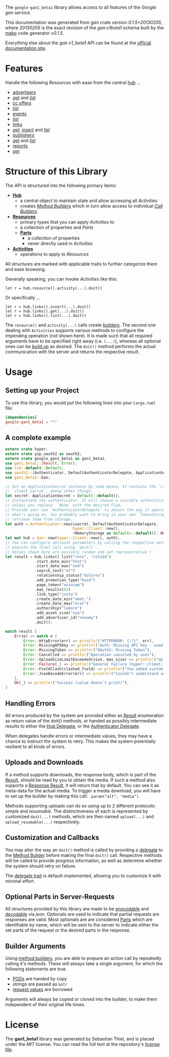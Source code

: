 <!---
DO NOT EDIT !
This file was generated automatically from 'src/mako/api/README.md.mako'
DO NOT EDIT !
-->
The `google-gan1_beta1` library allows access to all features of the *Google gan* service.

This documentation was generated from *gan* crate version *0.1.5+20130205*, where *20130205* is the exact revision of the *gan:v1beta1* schema built by the [mako](http://www.makotemplates.org/) code generator *v0.1.5*.

Everything else about the *gan* *v1_beta1* API can be found at the
[official documentation site](https://developers.google.com/affiliate-network/).
# Features

Handle the following *Resources* with ease from the central [hub](http://byron.github.io/google-apis-rs/google_gan1_beta1/struct.Gan.html) ... 

* [advertisers](http://byron.github.io/google-apis-rs/google_gan1_beta1/struct.Advertiser.html)
 * [*get*](http://byron.github.io/google-apis-rs/google_gan1_beta1/struct.AdvertiserGetCall.html) and [*list*](http://byron.github.io/google-apis-rs/google_gan1_beta1/struct.AdvertiserListCall.html)
* [cc offers](http://byron.github.io/google-apis-rs/google_gan1_beta1/struct.CcOffer.html)
 * [*list*](http://byron.github.io/google-apis-rs/google_gan1_beta1/struct.CcOfferListCall.html)
* [events](http://byron.github.io/google-apis-rs/google_gan1_beta1/struct.Event.html)
 * [*list*](http://byron.github.io/google-apis-rs/google_gan1_beta1/struct.EventListCall.html)
* [links](http://byron.github.io/google-apis-rs/google_gan1_beta1/struct.Link.html)
 * [*get*](http://byron.github.io/google-apis-rs/google_gan1_beta1/struct.LinkGetCall.html), [*insert*](http://byron.github.io/google-apis-rs/google_gan1_beta1/struct.LinkInsertCall.html) and [*list*](http://byron.github.io/google-apis-rs/google_gan1_beta1/struct.LinkListCall.html)
* [publishers](http://byron.github.io/google-apis-rs/google_gan1_beta1/struct.Publisher.html)
 * [*get*](http://byron.github.io/google-apis-rs/google_gan1_beta1/struct.PublisherGetCall.html) and [*list*](http://byron.github.io/google-apis-rs/google_gan1_beta1/struct.PublisherListCall.html)
* [reports](http://byron.github.io/google-apis-rs/google_gan1_beta1/struct.Report.html)
 * [*get*](http://byron.github.io/google-apis-rs/google_gan1_beta1/struct.ReportGetCall.html)




# Structure of this Library

The API is structured into the following primary items:

* **[Hub](http://byron.github.io/google-apis-rs/google_gan1_beta1/struct.Gan.html)**
    * a central object to maintain state and allow accessing all *Activities*
    * creates [*Method Builders*](http://byron.github.io/google-apis-rs/google_gan1_beta1/trait.MethodsBuilder.html) which in turn
      allow access to individual [*Call Builders*](http://byron.github.io/google-apis-rs/google_gan1_beta1/trait.CallBuilder.html)
* **[Resources](http://byron.github.io/google-apis-rs/google_gan1_beta1/trait.Resource.html)**
    * primary types that you can apply *Activities* to
    * a collection of properties and *Parts*
    * **[Parts](http://byron.github.io/google-apis-rs/google_gan1_beta1/trait.Part.html)**
        * a collection of properties
        * never directly used in *Activities*
* **[Activities](http://byron.github.io/google-apis-rs/google_gan1_beta1/trait.CallBuilder.html)**
    * operations to apply to *Resources*

All *structures* are marked with applicable traits to further categorize them and ease browsing.

Generally speaking, you can invoke *Activities* like this:

```Rust,ignore
let r = hub.resource().activity(...).doit()
```

Or specifically ...

```ignore
let r = hub.links().insert(...).doit()
let r = hub.links().get(...).doit()
let r = hub.links().list(...).doit()
```

The `resource()` and `activity(...)` calls create [builders][builder-pattern]. The second one dealing with `Activities` 
supports various methods to configure the impending operation (not shown here). It is made such that all required arguments have to be 
specified right away (i.e. `(...)`), whereas all optional ones can be [build up][builder-pattern] as desired.
The `doit()` method performs the actual communication with the server and returns the respective result.

# Usage

## Setting up your Project

To use this library, you would put the following lines into your `Cargo.toml` file:

```toml
[dependencies]
google-gan1_beta1 = "*"
```

## A complete example

```Rust
extern crate hyper;
extern crate yup_oauth2 as oauth2;
extern crate google_gan1_beta1 as gan1_beta1;
use gan1_beta1::{Result, Error};
use std::default::Default;
use oauth2::{Authenticator, DefaultAuthenticatorDelegate, ApplicationSecret, MemoryStorage};
use gan1_beta1::Gan;

// Get an ApplicationSecret instance by some means. It contains the `client_id` and 
// `client_secret`, among other things.
let secret: ApplicationSecret = Default::default();
// Instantiate the authenticator. It will choose a suitable authentication flow for you, 
// unless you replace  `None` with the desired Flow.
// Provide your own `AuthenticatorDelegate` to adjust the way it operates and get feedback about 
// what's going on. You probably want to bring in your own `TokenStorage` to persist tokens and
// retrieve them from storage.
let auth = Authenticator::new(&secret, DefaultAuthenticatorDelegate,
                              hyper::Client::new(),
                              <MemoryStorage as Default>::default(), None);
let mut hub = Gan::new(hyper::Client::new(), auth);
// You can configure optional parameters by calling the respective setters at will, and
// execute the final call using `doit()`.
// Values shown here are possibly random and not representative !
let result = hub.links().list("role", "roleId")
             .start_date_min("Stet")
             .start_date_max("sed")
             .search_text("et")
             .relationship_status("dolores")
             .add_promotion_type("kasd")
             .page_token("accusam")
             .max_results(93)
             .link_type("justo")
             .create_date_min("amet.")
             .create_date_max("erat")
             .authorship("labore")
             .add_asset_size("sea")
             .add_advertiser_id("nonumy")
             .doit();

match result {
    Err(e) => match e {
        Error::HttpError(err) => println!("HTTPERROR: {:?}", err),
        Error::MissingAPIKey => println!("Auth: Missing API Key - used if there are no scopes"),
        Error::MissingToken => println!("OAuth2: Missing Token"),
        Error::Cancelled => println!("Operation canceled by user"),
        Error::UploadSizeLimitExceeded(size, max_size) => println!("Upload size too big: {} of {}", size, max_size),
        Error::Failure(_) => println!("General Failure (hyper::client::Response doesn't print)"),
        Error::FieldClash(clashed_field) => println!("You added custom parameter which is part of builder: {:?}", clashed_field),
        Error::JsonDecodeError(err) => println!("Couldn't understand server reply - maybe API needs update: {:?}", err),
    },
    Ok(_) => println!("Success (value doesn't print)"),
}

```
## Handling Errors

All errors produced by the system are provided either as [Result](http://byron.github.io/google-apis-rs/google_gan1_beta1/enum.Result.html) enumeration as return value of 
the doit() methods, or handed as possibly intermediate results to either the 
[Hub Delegate](http://byron.github.io/google-apis-rs/google_gan1_beta1/trait.Delegate.html), or the [Authenticator Delegate](http://byron.github.io/google-apis-rs/google_gan1_beta1/../yup-oauth2/trait.AuthenticatorDelegate.html).

When delegates handle errors or intermediate values, they may have a chance to instruct the system to retry. This 
makes the system potentially resilient to all kinds of errors.

## Uploads and Downloads
If a method supports downloads, the response body, which is part of the [Result](http://byron.github.io/google-apis-rs/google_gan1_beta1/enum.Result.html), should be
read by you to obtain the media.
If such a method also supports a [Response Result](http://byron.github.io/google-apis-rs/google_gan1_beta1/trait.ResponseResult.html), it will return that by default.
You can see it as meta-data for the actual media. To trigger a media download, you will have to set up the builder by making
this call: `.param("alt", "media")`.

Methods supporting uploads can do so using up to 2 different protocols: 
*simple* and *resumable*. The distinctiveness of each is represented by customized 
`doit(...)` methods, which are then named `upload(...)` and `upload_resumable(...)` respectively.

## Customization and Callbacks

You may alter the way an `doit()` method is called by providing a [delegate](http://byron.github.io/google-apis-rs/google_gan1_beta1/trait.Delegate.html) to the 
[Method Builder](http://byron.github.io/google-apis-rs/google_gan1_beta1/trait.CallBuilder.html) before making the final `doit()` call. 
Respective methods will be called to provide progress information, as well as determine whether the system should 
retry on failure.

The [delegate trait](http://byron.github.io/google-apis-rs/google_gan1_beta1/trait.Delegate.html) is default-implemented, allowing you to customize it with minimal effort.

## Optional Parts in Server-Requests

All structures provided by this library are made to be [enocodable](http://byron.github.io/google-apis-rs/google_gan1_beta1/trait.RequestValue.html) and 
[decodable](http://byron.github.io/google-apis-rs/google_gan1_beta1/trait.ResponseResult.html) via *json*. Optionals are used to indicate that partial requests are responses 
are valid.
Most optionals are are considered [Parts](http://byron.github.io/google-apis-rs/google_gan1_beta1/trait.Part.html) which are identifiable by name, which will be sent to 
the server to indicate either the set parts of the request or the desired parts in the response.

## Builder Arguments

Using [method builders](http://byron.github.io/google-apis-rs/google_gan1_beta1/trait.CallBuilder.html), you are able to prepare an action call by repeatedly calling it's methods.
These will always take a single argument, for which the following statements are true.

* [PODs][wiki-pod] are handed by copy
* strings are passed as `&str`
* [request values](http://byron.github.io/google-apis-rs/google_gan1_beta1/trait.RequestValue.html) are borrowed

Arguments will always be copied or cloned into the builder, to make them independent of their original life times.

[wiki-pod]: http://en.wikipedia.org/wiki/Plain_old_data_structure
[builder-pattern]: http://en.wikipedia.org/wiki/Builder_pattern
[google-go-api]: https://github.com/google/google-api-go-client

# License
The **gan1_beta1** library was generated by Sebastian Thiel, and is placed 
under the *MIT* license.
You can read the full text at the repository's [license file][repo-license].

[repo-license]: https://github.com/Byron/google-apis-rs/LICENSE.md
